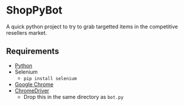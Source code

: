 # ShopPyBot

A quick python project to try to grab targetted items in the competitive resellers market.

## Requirements

- [Python](https://www.python.org/downloads/)
- Selenium
     - `pip install selenium`
- [Google Chrome](https://chrome.google.com)
- [ChromeDriver](https://chromedriver.chromium.org/downloads)
     - Drop this in the same directory as `bot.py`
